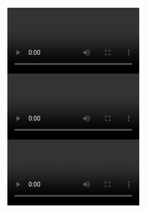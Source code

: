 ![sx](https://orsondewitt.com/assets/birdmapp/bird_map.mp4)
![sx](https://orsondewitt.com/assets/birdmapp/bird_map.mp4)
<video src="https://orsondewitt.com/assets/birdmapp/bird_map.mp4" controls="controls" style="max-width: 730px;">
</video>
